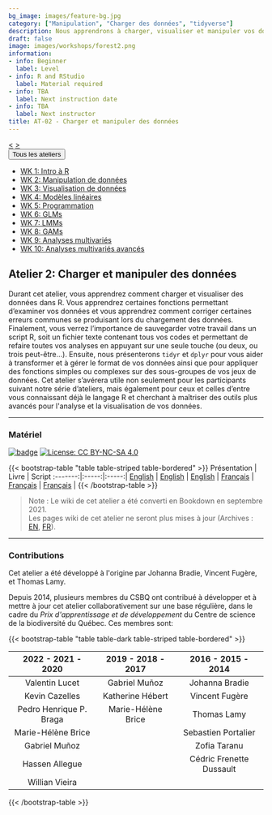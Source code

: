 ```yaml
---
bg_image: images/feature-bg.jpg
category: ["Manipulation", "Charger des données", "tidyverse"]
description: Nous apprendrons à charger, visualiser et manipuler vos données dans R!
draft: false
image: images/workshops/forest2.png
information:
- info: Beginner
  label: Level
- info: R and RStudio
  label: Material required
- info: TBA
  label: Next instruction date
- info: TBA
  label: Next instructor
title: AT-02 - Charger et manipuler des données
---
```

<div class="btn-group" role="group" aria-label="...">
  <a href="https://qcbsrworkshops.github.io/workshops/r-workshop-01/" button type="button" class="btn btn-default"><</button></a>
  <a href="https://qcbsrworkshops.github.io/workshops/r-workshop-03/"button type="button" class="btn btn-default">></button></a>

<div class="btn-group" role="group">
    <button type="button" class="btn btn-default dropdown-toggle" data-toggle="dropdown" aria-haspopup="true" aria-expanded="false">
      Tous les ateliers
      <span class="caret"></span>
    </button>
    <ul class="dropdown-menu">
      <li><a href="https://qcbsrworkshops.github.io/workshops/r-workshop-01/">WK 1: Intro à R</a></li>
      <li><a href="https://qcbsrworkshops.github.io/workshops/r-workshop-02/">WK 2: Manipulation de données</a></li>
      <li><a href="https://qcbsrworkshops.github.io/workshops/r-workshop-03/">WK 3: Visualisation de données</a></li>
      <li><a href="https://qcbsrworkshops.github.io/workshops/r-workshop-04/">WK 4: Modèles linéaires</a></li>
      <li><a href="https://qcbsrworkshops.github.io/workshops/r-workshop-05/">WK 5: Programmation</a></li>
      <li><a href="https://qcbsrworkshops.github.io/workshops/r-workshop-06/">WK 6: GLMs</a></li>
      <li><a href="https://qcbsrworkshops.github.io/workshops/r-workshop-07/">WK 7: LMMs</a></li>
      <li><a href="https://qcbsrworkshops.github.io/workshops/r-workshop-08/">WK 8: GAMs</a></li>
      <li><a href="https://qcbsrworkshops.github.io/workshops/r-workshop-09/">WK 9: Analyses multivariés</a></li>
      <li><a href="https://qcbsrworkshops.github.io/workshops/r-workshop-10/">WK 10: Analyses multivariés avancés</a></li>
    </ul>
  </div>
</div>

## Atelier 2: Charger et manipuler des données

Durant cet atelier, vous apprendrez comment charger et visualiser des données
dans R. Vous apprendrez certaines fonctions permettant d’examiner vos données et
vous apprendrez comment corriger certaines erreurs communes se produisant lors
du chargement des données. Finalement, vous verrez l’importance de sauvegarder
votre travail dans un script R, soit un fichier texte contenant tous vos codes
et permettant de refaire toutes vos analyses en appuyant sur une seule touche
(ou deux, ou trois peut-être…). Ensuite, nous présenterons `tidyr` et `dplyr`
pour vous aider à transformer et à gérer le format de vos données ainsi que pour
appliquer des fonctions simples ou complexes sur des sous-groupes de vos jeux de
données. Cet atelier s’avérera utile non seulement pour les participants suivant
notre série d’ateliers, mais également pour ceux et celles d’entre vous
connaissant déjà le langage R et cherchant à maîtriser des outils plus avancés
pour l'analyse et la visualisation de vos données.

----

### Matériel

[![badge](https://img.shields.io/static/v1?style=flat&label=GitHub&message=02&color=blue&logo=github)](https://github.com/QCBSRworkshops/workshop02) [![License: CC BY-NC-SA 4.0](https://img.shields.io/badge/License-CC%20BY--NC--SA%204.0-orange.svg)](https://creativecommons.org/licenses/by-nc-sa/4.0/)

{{< bootstrap-table "table table-striped table-bordered" >}}
 Présentation | Livre | Script 
:-------:|:-----:|:-----:|
<a href="https://qcbsrworkshops.github.io/workshop02/pres-en/workshop02-pres-en.html" button type="button" class="btn btn-default">English</button></a> | <a href="https://qcbsrworkshops.github.io/workshop02/book-en/index.html" button type="button" class="btn btn-default">English</button></a> | <a href="https://qcbsrworkshops.github.io/workshop02/book-en/workshop02-script-en.R" button type="button" class="btn btn-default">English</button></a> | 
<a href="https://qcbsrworkshops.github.io/workshop02/pres-fr/workshop02-pres-fr.html" button type="button" class="btn btn-default">Français</button></a> | <a href="https://qcbsrworkshops.github.io/workshop02/book-fr/index.html" button type="button" class="btn btn-default">Français</button></a> | <a href="https://qcbsrworkshops.github.io/workshop02/book-fr/workshop02-script-fr.R" button type="button" class="btn btn-default">Français</button></a> | 
{{< /bootstrap-table >}}


> Note : Le wiki de cet atelier a été converti en Bookdown en septembre 2021. <br>
> Les pages wiki de cet atelier ne seront plus mises à jour (Archives : [EN](https://wiki.qcbs.ca/r_workshop2), [FR](https://wiki.qcbs.ca/r_atelier2)). 

----


### Contributions

Cet atelier a été développé à l'origine par Johanna Bradie, Vincent Fugère, et Thomas Lamy.

Depuis 2014, plusieurs membres du CSBQ ont contribué à développer et à mettre à jour cet atelier collaborativement sur une base régulière, dans le cadre du *Prix d'apprentissage et de développement* du Centre de science de la biodiversité du Québec. Ces membres sont:

{{< bootstrap-table "table table-dark table-striped table-bordered" >}}

|      2022 - 2021 - 2020     |      2019 - 2018 - 2017     |      2016 - 2015 - 2014      |
|:---------------------------:|:---------------------------:|:----------------------------:|
| Valentin Lucet | Gabriel Muñoz | Johanna Bradie |
| Kevin Cazelles | Katherine Hébert | Vincent Fugère |
| Pedro Henrique P. Braga | Marie-Hélène Brice | Thomas Lamy |
| Marie-Hélène Brice |  | Sebastien Portalier |
| Gabriel Muñoz |  | Zofia Taranu |
| Hassen Allegue |  | Cédric Frenette Dussault |
| Willian Vieira |  | |

{{< /bootstrap-table >}}
